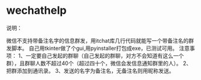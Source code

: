 # wechathelp 
  说明：
  
  微信不支持带备注名字的信息群发，用itchat库几行代码就能写一个带备注名的群发脚本。
  自己用tkinter做了个gui,用pyinstaller打包成exe，已测试可用。
  注意事项：
  1、一定要自己发起的群聊（自己发起的群聊，对方不会知道有这么一个群），且群聊人数不超过40个（超过四十个，微信会发信息通知群里的人）。
  2、把群添加到通讯录。
  3、发送的名字为备注名，无备注名则用昵称发送。
  
